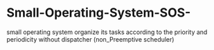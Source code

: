 # Small-Operating-System-SOS-

small operating system organize its tasks according to the priority and periodicity without dispatcher (non_Preemptive scheduler)
